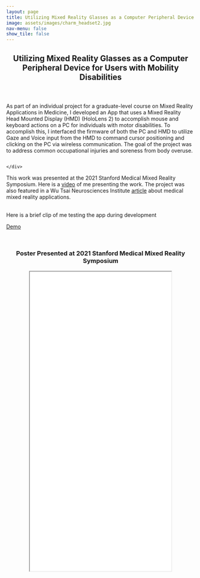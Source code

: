 ```yaml
---
layout: page
title: Utilizing Mixed Reality Glasses as a Computer Peripheral Device for Users with Mobility Disabilities
image: assets/images/charm_headset2.jpg
nav-menu: false
show_tile: false
---
```






<!-- Main -->
<div id="main" class="alt">

<!-- One -->
<section id="one">
	<div class="inner">
		<header class="major">
			<h1>Utilizing Mixed Reality Glasses as a Computer Peripheral Device for Users with Mobility Disabilities</h1>
		</header>

<p>As part of an individual project for a graduate-level course on Mixed Reality Applications in Medicine, I developed an App that uses a Mixed Reality Head Mounted Display (HMD) (HoloLens 2) to accomplish mouse and keyboard actions on a PC for individuals with motor disabilities. To accomplish this, I interfaced the firmware of both the PC and HMD to utilize Gaze and Voice input from the  HMD to command cursor positioning and clicking on the PC via wireless communication. The goal of the project was to address common occupational injuries and soreness from body overuse.</p>

<div class="box alt">
	<div class="row 50% uniform">
		<div class="5u"><span class="image fit"><img src="{% link assets/images/charm_headset2.jpg %}" alt="" /></span></div>
		<div class="7u$"><span class="image fit"><img src="{% link assets/images/IMG_7072.jpeg %}" alt="" /></span></div>
	</div>
</div>
<div class="box alt">
	<div class="row 50% uniform">
		<div class="4u"><span class="image fit"><img src="{% link assets/images/IMG_7070.jpeg %}" alt="" /></span></div>
		<div class="4u"><span class="image fit"><img src="{% link assets/images/SMMR.jpg %}" alt="" /></span></div>
		<div class="4u$"><span class="image fit"><img src="{% link assets/images/IMG_7071.jpeg %}" alt="" /></span></div>
		
	</div>
</div>

<!-- Content -->
<div> This work was presented at the 2021 Stanford Medical Mixed Reality Symposium. Here is a <a href="http://youtu.be/D6Vt6CaK1L4?t=1730">video</a> of me presenting the work. The project was also featured in a Wu Tsai Neurosciences Institute <a href="https://neuroscience.stanford.edu/news/medical-mixed-reality-applications-take-center-stage-open-house-event?utm_source=Stanford+ALL&utm_campaign=cd2504742a-int_COPY_01&utm_medium=email&utm_term=0_c042b4aad7-cd2504742a-54965234">article</a> about medical mixed reality applications.</div> <br>

Here is a brief clip of me testing the app during development <br>

<a href="https://drive.google.com/file/d/1Pp0yR2hRWplXKCQJ_eaFlGLClpwN2BWn/view?usp=sharing">Demo</a>

<!--iframe width="420" height="315" src="http://www.youtube.com/embed/dQw4w9WgXcQ" frameborder="0" allowfullscreen></iframe -->

<br>

<center><h3>Poster Presented at 2021 Stanford Medical Mixed Reality Symposium</h3></center>
<center><iframe src="assets/pdfs/Poster.pdf" width="75%" height="800px"></iframe></center>





</div>
</div>

</div>
</section>

</div>
